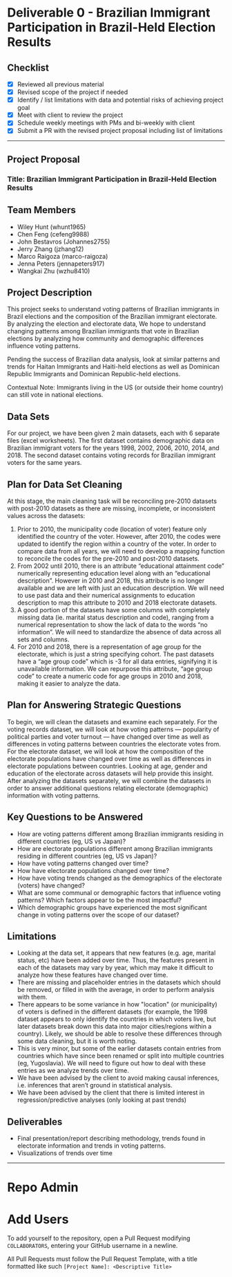 # Deliverable 0 - Brazilian Immigrant Participation in Brazil-Held Election Results

## Checklist
- [x] Reviewed all previous material
- [x] Revised scope of the project if needed
- [x] Identify / list limitations with data and potential risks of achieving project goal
- [x] Meet with client to review the project
- [x] Schedule weekly meetings with PMs and bi-weekly with client
- [x] Submit a PR with the revised project proposal including list of limitations

---

## Project Proposal

### Title: Brazilian Immigrant Participation in Brazil-Held Election Results

## Team Members
- Wiley Hunt (whunt1965)
- Chen Feng (cefeng9988)
- John Bestavros (Johannes2755)
- Jerry Zhang (jzhang12)
- Marco Raigoza (marco-raigoza)
- Jenna Peters (jennapeters917)
- Wangkai Zhu (wzhu8410)

## Project Description
This project seeks to understand voting patterns of Brazilian immigrants in Brazil elections and the composition of the Brazilian immigrant electorate. By analyzing the election and electorate data, We hope to understand changing patterns among Brazilian immigrants that vote in Brazilian elections by analyzing how community and demographic differences influence voting patterns.

Pending the success of Brazilian data analysis, look at similar patterns and trends for Haitan Immigrants and Haiti-held elections as well as Dominican Republic Immigrants and Dominican Republic-held elections.
 
Contextual Note: Immigrants living in the US (or outside their home country) can still vote in national elections.

## Data Sets
For our project, we have been given 2 main datasets, each with 6 separate files (excel worksheets). The first dataset contains demographic data on Brazilian immigrant voters for the years 1998, 2002, 2006, 2010, 2014, and 2018. The second dataset contains voting records for Brazilian immigrant voters for the same years.

## Plan for Data Set Cleaning
At this stage, the main cleaning task will be reconciling pre-2010 datasets with post-2010 datasets as there are missing, incomplete, or inconsistent values across the datasets:

1) Prior to 2010, the municipality code (location of voter) feature only identified the country of the voter. However, after 2010, the codes were updated to identify the region within a country of the voter. In order to compare data from all years, we will need to develop a mapping function to reconcile the codes for the pre-2010 and post-2010 datasets. 
2) From 2002 until 2010, there is an attribute “educational attainment code” numerically representing education level along with an “educational description”. However in 2010 and 2018, this attribute is no longer available and we are left with just an education description. We will need to use past data and their numerical assignments to education description to map this attribute to 2010 and 2018 electorate datasets.
3) A good portion of the datasets have some columns with completely missing data (ie. marital status description and code), ranging from a numerical representation to show the lack of data to the words “no information”. We will need to standardize the absence of data across all sets and columns.
4) For 2010 and 2018, there is a representation of age group for the electorate, which is just a string specifying cohort. The past datasets have a “age group code” which is -3 for all data entries, signifying it is unavailable information. We can repurpose this attribute, “age group code” to create a numeric code for age groups in 2010 and 2018, making it easier to analyze the data.

## Plan for Answering Strategic Questions
To begin, we will clean the datasets and examine each separately. For the voting records dataset, we will look at how voting patterns — popularity of political parties and voter turnout — have changed over time as well as differences in voting patterns between countries the electorate votes from. For the electorate dataset, we will look at how the composition of the electorate populations have changed over time as well as differences in electorate populations between countries. Looking at age, gender and education of the electorate across datasets will help provide this insight. After analyzing the datasets separately, we will combine the datasets in order to answer additional questions relating electorate (demographic) information with voting patterns.

## Key Questions to be Answered
- How are voting patterns different among Brazilian immigrants residing in different countries (eg, US vs Japan)?
- How are electorate populations different among Brazilian immigrants residing in different countries (eg, US vs Japan)?
- How have voting patterns changed over time?
- How have electorate populations changed over time?
- How have voting trends changed as the demographics of the electorate (voters) have changed?
- What are some communal or demographic factors that influence voting patterns? Which factors appear to be the most impactful? 
- Which demographic groups have experienced the most significant change in voting patterns over the scope of our dataset?

## Limitations
- Looking at the data set, it appears that new features (e.g. age, marital status, etc) have been added over time. Thus, the features present in each of the datasets may vary by year, which may make it difficult to analyze how these features have changed over time.
- There are missing and placeholder entries in the datasets which should be removed, or filled in with the average, in order to perform analysis with them.
- There appears to be some variance in how "location" (or municipality) of voters is defined in the different datasets (for example, the 1998 dataset appears to only identify the countries in which voters live, but later datasets break down this data into major cities/regions within a country). Likely, we should be able to resolve these differences through some data cleaning, but it is worth noting.
- This is very minor, but some of the earlier datasets contain entries from countries which have since been renamed or split into multiple countries (eg, Yugoslavia). We will need to figure out how to deal with these entries as we analyze trends over time.
- We have been advised by the client to avoid making causal inferences, i.e. inferences that aren’t ground in statistical analysis. 
- We have been advised by the client that there is limited interest in regression/predictive analyses (only looking at past trends)



## Deliverables
- Final presentation/report describing methodology, trends found in electorate information and trends in voting patterns. 
- Visualizations of trends over time


---

# Repo Admin

# Add Users
To add yourself to the repository, open a Pull Request modifying `COLLABORATORS`, entering your GitHub username in a newline.

All Pull Requests must follow the Pull Request Template, with a title formatted like such `[Project Name]: <Descriptive Title>`
